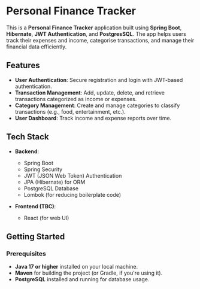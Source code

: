 # Personal Finance Tracker

This is a **Personal Finance Tracker** application built using **Spring Boot**, **Hibernate**, **JWT Authentication**, and **PostgresSQL**. The app helps users track their expenses and income, categorise transactions, and manage their financial data efficiently. 

## Features

- **User Authentication**: Secure registration and login with JWT-based authentication.
- **Transaction Management**: Add, update, delete, and retrieve transactions categorized as income or expenses.
- **Category Management**: Create and manage categories to classify transactions (e.g., food, entertainment, etc.).
- **User Dashboard**: Track income and expense reports over time.

## Tech Stack

- **Backend**: 
  - Spring Boot
  - Spring Security
  - JWT (JSON Web Token) Authentication
  - JPA (Hibernate) for ORM
  - PostgreSQL Database
  - Lombok (for reducing boilerplate code)

- **Frontend (TBC)**:
  - React (for web UI)

## Getting Started

### Prerequisites

- **Java 17 or higher** installed on your local machine.
- **Maven** for building the project (or Gradle, if you're using it).
- **PostgreSQL** installed and running for database usage.
